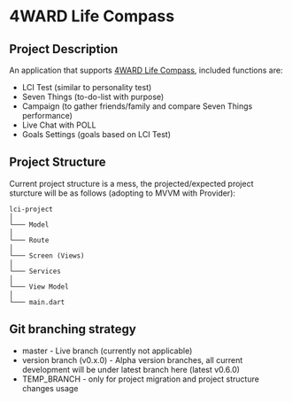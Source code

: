 # 4WARD Life Compass

## Project Description
An application that supports [4WARD Life Compass](https://4wardlc.com/), included functions are:
- LCI Test (similar to personality test)
- Seven Things (to-do-list with purpose)
- Campaign (to gather friends/family and compare Seven Things performance)
- Live Chat with POLL
- Goals Settings (goals based on LCI Test)

## Project Structure
Current project structure is a mess, the projected/expected project sturcture will be as follows (adopting to MVVM with Provider):
```
lci-project
│
└─── Model
│
└─── Route
│
└─── Screen (Views)
│
└─── Services
│
└─── View Model
│
└─── main.dart
```

## Git branching strategy
- master - Live branch (currently not applicable)
- version branch (v0.x.0) - Alpha version branches, all current development will be under latest branch here (latest v0.6.0)
- TEMP_BRANCH - only for project migration and project structure changes usage
